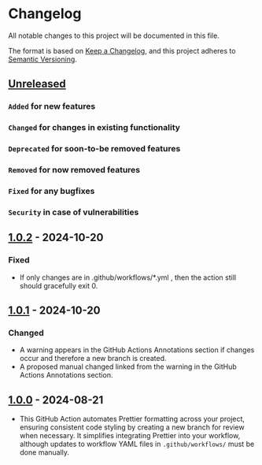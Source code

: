 # Changelog

All notable changes to this project will be documented in this file.

The format is based on [Keep a Changelog](https://keepachangelog.com/en/1.0.0/),
and this project adheres to [Semantic Versioning](https://semver.org/spec/v2.0.0.html).

## [Unreleased]

### `Added` for new features

### `Changed` for changes in existing functionality

### `Deprecated` for soon-to-be removed features

### `Removed` for now removed features

### `Fixed` for any bugfixes

### `Security` in case of vulnerabilities

## [1.0.2] - 2024-10-20

### Fixed

- If only changes are in .github/workflows/*.yml , then the action still should gracefully exit 0.

## [1.0.1] - 2024-10-20

### Changed

- A warning appears in the GitHub Actions Annotations section if changes occur and therefore a new branch is created.
- A proposed manual changed linked from the warning in the GitHub Actions Annotations section.

## [1.0.0] - 2024-08-21

- This GitHub Action automates Prettier formatting across your project, ensuring consistent code styling by creating a new branch for review when necessary. It simplifies integrating Prettier into your workflow, although updates to workflow YAML files in `.github/workflows/` must be done manually.

[Unreleased]: https://github.com/WorkOfStan/prettier-fix/compare/v1.0.2...HEAD
[1.0.2]: https://github.com/WorkOfStan/prettier-fix/compare/v1.0.1...v1.0.2?w=1
[1.0.1]: https://github.com/WorkOfStan/prettier-fix/compare/v1.0.0...v1.0.1?w=1
[1.0.0]: https://github.com/WorkOfStan/prettier-fix/releases/tag/v1.0.0
